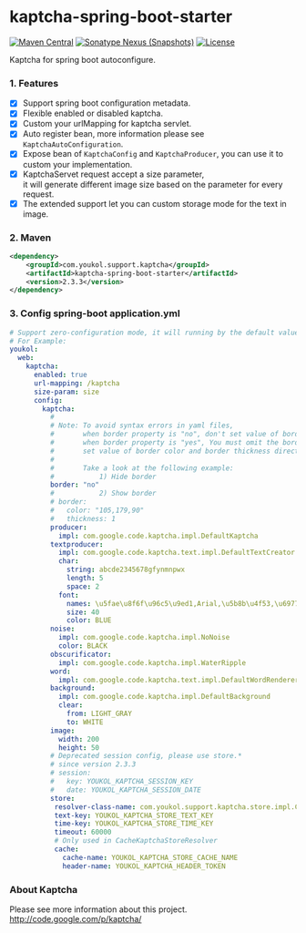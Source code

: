 # kaptcha-spring-boot-starter

[![Maven Central](https://maven-badges.herokuapp.com/maven-central/com.youkol.support.kaptcha/kaptcha-spring-boot-starter/badge.svg)](https://maven-badges.herokuapp.com/maven-central/com.youkol.support.kaptcha/kaptcha-spring-boot-starter)
[![Sonatype Nexus (Snapshots)](https://img.shields.io/nexus/s/com.youkol.support.kaptcha/kaptcha-spring-boot-starter?server=https%3A%2F%2Foss.sonatype.org)](https://oss.sonatype.org/content/repositories/snapshots/com/youkol/support/kaptcha/kaptcha-spring-boot-starter/)
[![License](https://img.shields.io/badge/license-apache-brightgreen)](http://www.apache.org/licenses/LICENSE-2.0.html)

Kaptcha for spring boot autoconfigure.

### 1. Features
 - [x] Support spring boot configuration metadata.
 - [x] Flexible enabled or disabled kaptcha.
 - [x] Custom your urlMapping for kaptcha servlet.
 - [x] Auto register bean, more information please see `KaptchaAutoConfiguration`.
 - [x] Expose bean of `KaptchaConfig` and `KaptchaProducer`, you can use it to custom your implementation.
 - [x] KaptchaServet request accept a size parameter,    
       it will generate different image size based on the parameter for every request.
 - [x] The extended support let you can custom storage mode for the text in image.

### 2. Maven
```xml
<dependency>
    <groupId>com.youkol.support.kaptcha</groupId>
    <artifactId>kaptcha-spring-boot-starter</artifactId>
    <version>2.3.3</version>
</dependency>
```

### 3. Config spring-boot application.yml 
```yaml
# Support zero-configuration mode, it will running by the default value.
# For Example:
youkol:
  web:
    kaptcha:
      enabled: true
      url-mapping: /kaptcha
      size-param: size
      config:
        kaptcha:
          #
          # Note: To avoid syntax errors in yaml files,
          #       when border property is "no", don't set value of border color and border thickness.
          #       when border property is "yes", You must omit the border property setting and
          #       set value of border color and border thickness directly.
          #
          #       Take a look at the following example:
          #           1) Hide border
          border: "no"
          #           2) Show border
          # border:
          #   color: "105,179,90"
          #   thickness: 1
          producer:
            impl: com.google.code.kaptcha.impl.DefaultKaptcha
          textproducer:
            impl: com.google.code.kaptcha.text.impl.DefaultTextCreator
            char:
              string: abcde2345678gfynmnpwx
              length: 5
              space: 2
            font:
              names: \u5fae\u8f6f\u96c5\u9ed1,Arial,\u5b8b\u4f53,\u6977\u4f53
              size: 40
              color: BLUE
          noise:
            impl: com.google.code.kaptcha.impl.NoNoise
            color: BLACK
          obscurificator:
            impl: com.google.code.kaptcha.impl.WaterRipple
          word:
            impl: com.google.code.kaptcha.text.impl.DefaultWordRenderer
          background:
            impl: com.google.code.kaptcha.impl.DefaultBackground
            clear:
              from: LIGHT_GRAY
              to: WHITE
          image:
            width: 200
            height: 50
          # Deprecated session config, please use store.*
          # since version 2.3.3
          # session:
          #   key: YOUKOL_KAPTCHA_SESSION_KEY
          #   date: YOUKOL_KAPTCHA_SESSION_DATE
          store:
           resolver-class-name: com.youkol.support.kaptcha.store.impl.CacheKaptchaStoreResolver
           text-key: YOUKOL_KAPTCHA_STORE_TEXT_KEY
           time-key: YOUKOL_KAPTCHA_STORE_TIME_KEY
           timeout: 60000
           # Only used in CacheKaptchaStoreResolver
           cache:
             cache-name: YOUKOL_KAPTCHA_STORE_CACHE_NAME
             header-name: YOUKOL_KAPTCHA_HEADER_TOKEN
```

### About Kaptcha
Please see more information about this project.  
http://code.google.com/p/kaptcha/  
